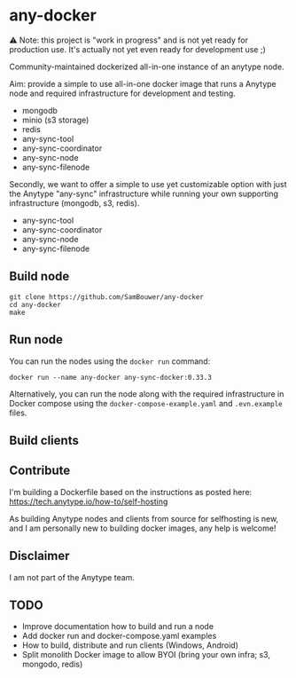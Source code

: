 # any-docker

⚠️ Note: this project is "work in progress" and is not yet ready for production use. It's actually not yet even ready for development use ;)

Community-maintained dockerized all-in-one instance of an anytype node.

Aim: provide a simple to use all-in-one docker image that runs a Anytype node and required infrastructure for development and testing.

* mongodb
* minio (s3 storage)
* redis
* any-sync-tool
* any-sync-coordinator
* any-sync-node
* any-sync-filenode

Secondly, we want to offer a simple to use yet customizable option with just the Anytype "any-sync" infrastructure while running your own supporting infrastructure (mongodb, s3, redis).

* any-sync-tool
* any-sync-coordinator
* any-sync-node
* any-sync-filenode

## Build node
```
git clone https://github.com/SamBouwer/any-docker
cd any-docker
make
```

## Run node

You can run the nodes using the `docker run` command:

```
docker run --name any-docker any-sync-docker:0.33.3
```

Alternatively, you can run the node along with the required infrastructure in Docker compose using the `docker-compose-example.yaml` and `.evn.example` files.

## Build clients

## Contribute

I'm building a Dockerfile based on the instructions as posted here: https://tech.anytype.io/how-to/self-hosting

As building Anytype nodes and clients from source for selfhosting is new, and I am personally new to building docker images, any help is welcome!

## Disclaimer

I am not part of the Anytype team.

## TODO

* Improve documentation how to build and run a node
* Add docker run and docker-compose.yaml examples 
* How to build, distribute and run clients (Windows, Android)
* Split monolith Docker image to allow BYOI (bring your own infra; s3, mongodo, redis)
